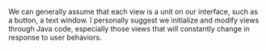 We can generally assume that each view is a unit on our interface, such as a button, a text window. I personally suggest we initialize and modify views through Java code, especially those views that will constantly change in response to user behaviors.
